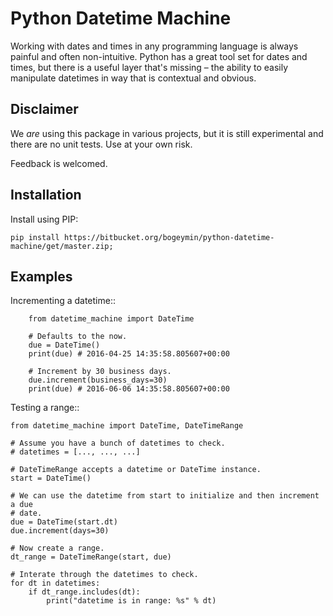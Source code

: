 # Python Datetime Machine

Working with dates and times in any programming language is always painful and
often non-intuitive. Python has a great tool set for dates and times, but there
is a useful layer that's missing – the ability to easily manipulate datetimes
in way that is contextual and obvious.

## Disclaimer

We *are* using this package in various projects, but it is still experimental
and there are no unit tests. Use at your own risk.

Feedback is welcomed.

## Installation

Install using PIP:

    pip install https://bitbucket.org/bogeymin/python-datetime-machine/get/master.zip;

## Examples

Incrementing a datetime::

        from datetime_machine import DateTime

        # Defaults to the now.
        due = DateTime()
        print(due) # 2016-04-25 14:35:58.805607+00:00

        # Increment by 30 business days.
        due.increment(business_days=30)
        print(due) # 2016-06-06 14:35:58.805607+00:00

Testing a range::

    from datetime_machine import DateTime, DateTimeRange
    
    # Assume you have a bunch of datetimes to check.
    # datetimes = [..., ..., ...]
    
    # DateTimeRange accepts a datetime or DateTime instance.
    start = DateTime()
    
    # We can use the datetime from start to initialize and then increment a due 
    # date.
    due = DateTime(start.dt)
    due.increment(days=30)
    
    # Now create a range.
    dt_range = DateTimeRange(start, due)
    
    # Interate through the datetimes to check.
    for dt in datetimes:
        if dt_range.includes(dt):
            print("datetime is in range: %s" % dt)
    